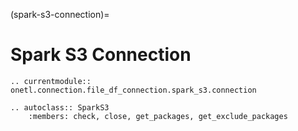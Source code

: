 (spark-s3-connection)=

# Spark S3 Connection

```{eval-rst}
.. currentmodule:: onetl.connection.file_df_connection.spark_s3.connection
```

```{eval-rst}
.. autoclass:: SparkS3
    :members: check, close, get_packages, get_exclude_packages
```
